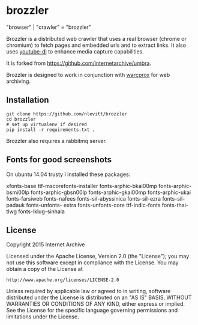brozzler
========
"browser" | "crawler" = "brozzler"

Brozzler is a distributed web crawler that uses a real browser (chrome or
chromium) to fetch pages and embedded urls and to extract links. It also
uses [youtube-dl](https://github.com/rg3/youtube-dl) to enhance media capture
capabilities.

It is forked from https://github.com/internetarchive/umbra.

Brozzler is designed to work in conjunction with
[warcprox](https://github.com/internetarchive/warcprox) for web archiving.

Installation
------------
```
git clone https://github.com/nlevitt/brozzler
cd brozzler
# set up virtualenv if desired
pip install -r requirements.txt .
```
Brozzler also requires a rabbitmq server.

Fonts for good screenshots
--------------------------
On ubuntu 14.04 trusty I installed these packages:

xfonts-base ttf-mscorefonts-installer fonts-arphic-bkai00mp fonts-arphic-bsmi00lp fonts-arphic-gbsn00lp fonts-arphic-gkai00mp fonts-arphic-ukai fonts-farsiweb fonts-nafees fonts-sil-abyssinica fonts-sil-ezra fonts-sil-padauk fonts-unfonts-
extra fonts-unfonts-core ttf-indic-fonts fonts-thai-tlwg fonts-lklug-sinhala

License
-------

Copyright 2015 Internet Archive

Licensed under the Apache License, Version 2.0 (the "License");
you may not use this software except in compliance with the License.
You may obtain a copy of the License at
    
    http://www.apache.org/licenses/LICENSE-2.0

Unless required by applicable law or agreed to in writing, software
distributed under the License is distributed on an "AS IS" BASIS,
WITHOUT WARRANTIES OR CONDITIONS OF ANY KIND, either express or implied.
See the License for the specific language governing permissions and
limitations under the License.

